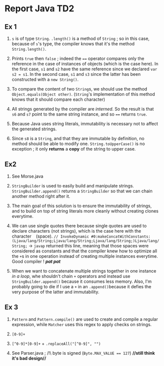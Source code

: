 # Report Java TD2

## Ex 1

1. `s` is of type `String`. `.length()` is a method of `String` ; so in this case, because of `s`'s type,
   the compiler knows that it's the method `String.length()`.

2. Prints `true` then `false` ; indeed the `==` operator compares only the reference in the case of instances
   of objects (which is the case here). In the first case, `s1` and `s2` have the same reference since we 
   declared `var s2 = s1`. In the second case, `s1` and `s3` since the latter has been constructed
   with a `new String()`.

3. To compare the content of two `String`s, we should use the method `Object.equals(Object other)`. 
   (`String`'s implementation of this method knows that it should compare each character)

4. All strings generated by the compiler are *interned*. So the result is that `s6` and `s7` point to the same
   string instance, and so `==` returns `true`.
   
5. Because Java uses string literals, immutability is necessary not to affect the generated strings.

6. Since `s8` is a `String`, and that they are immutable by definition, no method should be able to modify
   one. `String.toUpperCase()` is no exception ; it only **returns** a **copy** of the string to upper case.
   
## Ex2

1. See Morse.java

2. `StringBuilder` is used to easily build and manipulate strings. `StringBuilder.append()` returns a
   `StringBuilder` so that we can chain another method right after it.
   
3. The main goal of this solution is to ensure the immutability of strings, and to build on top of string literals
   more cleanly without creating clones everytime.
   
4. We can use single quotes there because single quotes are used to declare characters (not strings), which is the 
   case here with the character ` ` (space).
   `// InvokeDynamic #0:makeConcatWithConstants:(Ljava/lang/String;Ljava/lang/String;Ljava/lang/String;)Ljava/lang/String;`
   -> `javap` returned this line, meaning that those spaces were considered as constants and that the compiler knew 
   how to optimize all the `+`s in one operation instead of creating multiple instances everytime. 
   Good compiler ! ***pat pat***
   
5. When we want to concatenate multiple strings together in one instance *in a loop*, whe shouldn't chain `+` operators 
   and instead use `StringBuilder.append()` because it consumes less memory. Also, I'm probably going to die if I 
   use a `+` in an `.append()`because it defies the very purpose of the latter and immutability.
   
## Ex 3

1. `Pattern` and `Pattern.compile()` are used to create and compile a regular expression, while `Matcher` uses this 
   regex to apply checks on strings.
   
2. `[0-9]+`

3. `[^0-9]*[0-9]+` + `.replaceAll("[^0-9]", "")`

4. See Parser.java ; /!\\ byte is signed (`Byte.MAX_VALUE == 127`) **//still think it's bad design//**